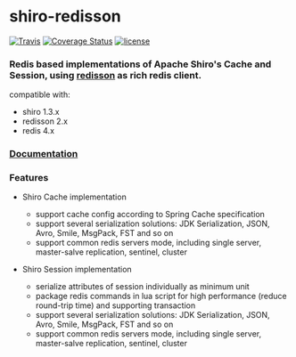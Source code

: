 # shiro-redisson

[![Travis](https://img.shields.io/travis/streamone/shiro-redisson.svg)](https://travis-ci.org/streamone/shiro-redisson)
[![Coverage Status](https://coveralls.io/repos/github/streamone/shiro-redisson/badge.svg?branch=master)](https://coveralls.io/github/streamone/shiro-redisson?branch=master)
[![license](https://img.shields.io/badge/license-MIT%20License-blue.svg)](https://github.com/streamone/shiro-redisson/blob/master/LICENSE)

### Redis based implementations of Apache Shiro's Cache and Session, using [redisson](https://github.com/redisson/redisson) as rich redis client.

compatible with:
* shiro 1.3.x
* redisson 2.x
* redis 4.x

### [Documentation](https://github.com/streamone/shiro-redisson/wiki)

### Features
* Shiro Cache implementation
  * support cache config according to Spring Cache specification
  * support several serialization solutions: JDK Serialization, JSON, Avro, Smile, MsgPack, FST and so on
  * support common redis servers mode,  including single server, master-salve replication, sentinel, cluster

* Shiro Session implementation
  * serialize attributes of session individually as minimum unit
  * package redis commands in lua script for high performance (reduce round-trip time)  and supporting transaction
  * support several serialization solutions: JDK Serialization, JSON, Avro, Smile, MsgPack, FST and so on
  * support common redis servers mode,  including single server, master-salve replication, sentinel, cluster